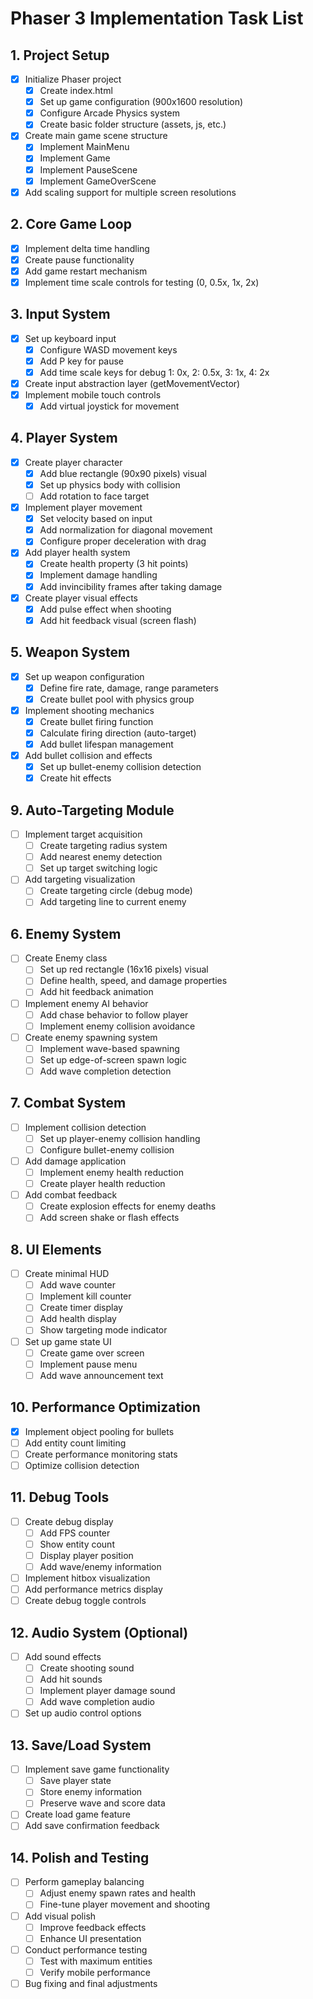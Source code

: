# Phaser 3 Implementation Task List

## 1. Project Setup

- [X] Initialize Phaser project
  - [X] Create index.html
  - [X] Set up game configuration (900x1600 resolution)
  - [X] Configure Arcade Physics system
  - [X] Create basic folder structure (assets, js, etc.)
- [X] Create main game scene structure
  - [X] Implement MainMenu
  - [X] Implement Game
  - [X] Implement PauseScene
  - [X] Implement GameOverScene
- [X] Add scaling support for multiple screen resolutions

## 2. Core Game Loop

- [X] Implement delta time handling
- [X] Create pause functionality
- [X] Add game restart mechanism
- [x] Implement time scale controls for testing (0, 0.5x, 1x, 2x)

## 3. Input System

- [x] Set up keyboard input
  - [X] Configure WASD movement keys
  - [X] Add P key for pause
  - [x] Add time scale keys for debug 1: 0x, 2: 0.5x, 3: 1x, 4: 2x
- [x] Create input abstraction layer (getMovementVector)
- [x] Implement mobile touch controls 
  - [x] Add virtual joystick for movement
  
## 4. Player System

- [x] Create player character
  - [x] Add blue rectangle (90x90 pixels) visual
  - [x] Set up physics body with collision
  - [ ] Add rotation to face target
- [x] Implement player movement
  - [x] Set velocity based on input
  - [x] Add normalization for diagonal movement
  - [x] Configure proper deceleration with drag
- [x] Add player health system
  - [x] Create health property (3 hit points)
  - [x] Implement damage handling
  - [x] Add invincibility frames after taking damage
- [x] Create player visual effects
  - [x] Add pulse effect when shooting
  - [x] Add hit feedback visual (screen flash)

## 5. Weapon System

- [x] Set up weapon configuration
  - [x] Define fire rate, damage, range parameters
  - [x] Create bullet pool with physics group
- [x] Implement shooting mechanics
  - [X] Create bullet firing function
  - [X] Calculate firing direction (auto-target)
  - [X] Add bullet lifespan management
- [x] Add bullet collision and effects
  - [X] Set up bullet-enemy collision detection
  - [X] Create hit effects

## 9. Auto-Targeting Module

- [ ] Implement target acquisition
  - [ ] Create targeting radius system
  - [ ] Add nearest enemy detection
  - [ ] Set up target switching logic
- [ ] Add targeting visualization
  - [ ] Create targeting circle (debug mode)
  - [ ] Add targeting line to current enemy

## 6. Enemy System

- [ ] Create Enemy class
  - [ ] Set up red rectangle (16x16 pixels) visual
  - [ ] Define health, speed, and damage properties
  - [ ] Add hit feedback animation
- [ ] Implement enemy AI behavior
  - [ ] Add chase behavior to follow player
  - [ ] Implement enemy collision avoidance
- [ ] Create enemy spawning system
  - [ ] Implement wave-based spawning
  - [ ] Set up edge-of-screen spawn logic
  - [ ] Add wave completion detection

## 7. Combat System

- [ ] Implement collision detection
  - [ ] Set up player-enemy collision handling
  - [ ] Configure bullet-enemy collision
- [ ] Add damage application
  - [ ] Implement enemy health reduction
  - [ ] Create player health reduction
- [ ] Add combat feedback
  - [ ] Create explosion effects for enemy deaths
  - [ ] Add screen shake or flash effects

## 8. UI Elements

- [ ] Create minimal HUD
  - [ ] Add wave counter
  - [ ] Implement kill counter
  - [ ] Create timer display
  - [ ] Add health display
  - [ ] Show targeting mode indicator
- [ ] Set up game state UI
  - [ ] Create game over screen
  - [ ] Implement pause menu
  - [ ] Add wave announcement text

## 10. Performance Optimization

- [x] Implement object pooling for bullets
- [ ] Add entity count limiting
- [ ] Create performance monitoring stats
- [ ] Optimize collision detection

## 11. Debug Tools

- [ ] Create debug display
  - [ ] Add FPS counter
  - [ ] Show entity count
  - [ ] Display player position
  - [ ] Add wave/enemy information
- [ ] Implement hitbox visualization
- [ ] Add performance metrics display
- [ ] Create debug toggle controls

## 12. Audio System (Optional)

- [ ] Add sound effects
  - [ ] Create shooting sound
  - [ ] Add hit sounds
  - [ ] Implement player damage sound
  - [ ] Add wave completion audio
- [ ] Set up audio control options

## 13. Save/Load System

- [ ] Implement save game functionality
  - [ ] Save player state
  - [ ] Store enemy information
  - [ ] Preserve wave and score data
- [ ] Create load game feature
- [ ] Add save confirmation feedback

## 14. Polish and Testing

- [ ] Perform gameplay balancing
  - [ ] Adjust enemy spawn rates and health
  - [ ] Fine-tune player movement and shooting
- [ ] Add visual polish
  - [ ] Improve feedback effects
  - [ ] Enhance UI presentation
- [ ] Conduct performance testing
  - [ ] Test with maximum entities
  - [ ] Verify mobile performance
- [ ] Bug fixing and final adjustments
